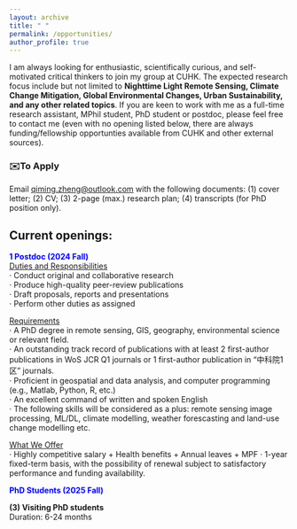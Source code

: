 ```yaml
---
layout: archive
title: " "
permalink: /opportunities/
author_profile: true
---
```


I am always looking for enthusiastic, scientifically curious, and self-motivated critical thinkers to join my group at CUHK. The expected research focus include but not limited to **Nighttime Light Remote Sensing, Climate Change Mitigation, Global Environmental Changes, Urban Sustainability, and any other related topics**. If you are keen to work with me as a full-time research assistant, MPhil student, PhD student or postdoc, please feel free to contact me (even with no opening listed below, there are always funding/fellowship opportunties available from CUHK and other external sources). 

### ✉️To Apply
Email <u>qiming.zheng@outlook.com</u> with the following documents: (1) cover letter; (2) CV; (3) 2-page (max.) research plan; (4) transcripts (for PhD position only).

## Current openings: 
**<font color= Blue>1 Postdoc (2024 Fall)</font>**     
<u>Duties and Responsibilities</u>  
· Conduct original and collaborative research  
· Produce high-quality peer-review publications  
· Draft proposals, reports and presentations  
· Perform other duties as assigned  

<u>Requirements</u>  
· A PhD degree in remote sensing, GIS, geography, environmental science or relevant field.  
· An outstanding track record of publications with at least 2 first-author publications in WoS JCR Q1 journals or 1 first-author publication in “中科院1区” journals.  
· Proficient in geospatial and data analysis, and computer programming (e.g., Matlab, Python, R, etc.)  
· An excellent command of written and spoken English  
· The following skills will be considered as a plus: remote sensing image processing, ML/DL, climate modelling, weather forescasting and land-use change modelling etc.

<u>What We Offer</u>  
· Highly competitive salary + Health benefits + Annual leaves + MPF
· 1-year fixed-term basis, with the possibility of renewal subject to satisfactory performance and funding availability.

**<font color= Blue>PhD Students (2025 Fall)</font>**     


**(3) Visiting PhD students**    
Duration: 6-24 months
